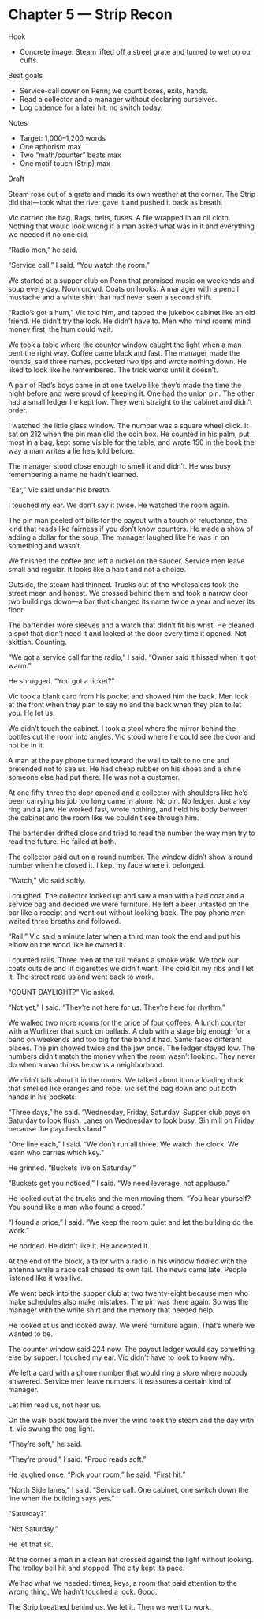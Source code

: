 # Chapter 5 — Strip Recon

Hook
- Concrete image: Steam lifted off a street grate and turned to wet on our cuffs.

Beat goals
- Service-call cover on Penn; we count boxes, exits, hands.
- Read a collector and a manager without declaring ourselves.
- Log cadence for a later hit; no switch today.

Notes
- Target: 1,000–1,200 words
- One aphorism max
- Two “math/counter” beats max
- One motif touch (Strip) max

Draft

Steam rose out of a grate and made its own weather at the corner. The Strip did that—took what the river gave it and pushed it back as breath.

Vic carried the bag. Rags, belts, fuses. A file wrapped in an oil cloth. Nothing that would look wrong if a man asked what was in it and everything we needed if no one did.

“Radio men,” he said.

“Service call,” I said. “You watch the room.”

We started at a supper club on Penn that promised music on weekends and soup every day. Noon crowd. Coats on hooks. A manager with a pencil mustache and a white shirt that had never seen a second shift.

“Radio’s got a hum,” Vic told him, and tapped the jukebox cabinet like an old friend. He didn’t try the lock. He didn’t have to. Men who mind rooms mind money first; the hum could wait.

We took a table where the counter window caught the light when a man bent the right way. Coffee came black and fast. The manager made the rounds, said three names, pocketed two tips and wrote nothing down. He liked to look like he remembered. The trick works until it doesn’t.

A pair of Red’s boys came in at one twelve like they’d made the time the night before and were proud of keeping it. One had the union pin. The other had a small ledger he kept low. They went straight to the cabinet and didn’t order.

I watched the little glass window. The number was a square wheel click. It sat on 212 when the pin man slid the coin box. He counted in his palm, put most in a bag, kept some visible for the table, and wrote 150 in the book the way a man writes a lie he’s told before.

The manager stood close enough to smell it and didn’t. He was busy remembering a name he hadn’t learned.

“Ear,” Vic said under his breath.

I touched my ear. We don’t say it twice. He watched the room again.

The pin man peeled off bills for the payout with a touch of reluctance, the kind that reads like fairness if you don’t know counters. He made a show of adding a dollar for the soup. The manager laughed like he was in on something and wasn’t.

We finished the coffee and left a nickel on the saucer. Service men leave small and regular. It looks like a habit and not a choice.

Outside, the steam had thinned. Trucks out of the wholesalers took the street mean and honest. We crossed behind them and took a narrow door two buildings down—a bar that changed its name twice a year and never its floor.

The bartender wore sleeves and a watch that didn’t fit his wrist. He cleaned a spot that didn’t need it and looked at the door every time it opened. Not skittish. Counting.

“We got a service call for the radio,” I said. “Owner said it hissed when it got warm.”

He shrugged. “You got a ticket?”

Vic took a blank card from his pocket and showed him the back. Men look at the front when they plan to say no and the back when they plan to let you. He let us.

We didn’t touch the cabinet. I took a stool where the mirror behind the bottles cut the room into angles. Vic stood where he could see the door and not be in it.

A man at the pay phone turned toward the wall to talk to no one and pretended not to see us. He had cheap rubber on his shoes and a shine someone else had put there. He was not a customer.

At one fifty-three the door opened and a collector with shoulders like he’d been carrying his job too long came in alone. No pin. No ledger. Just a key ring and a jaw. He worked fast, wrote nothing, and held his body between the cabinet and the room like we couldn’t see through him.

The bartender drifted close and tried to read the number the way men try to read the future. He failed at both.

The collector paid out on a round number. The window didn’t show a round number when he closed it. I kept my face where it belonged.

“Watch,” Vic said softly.

I coughed. The collector looked up and saw a man with a bad coat and a service bag and decided we were furniture. He left a beer untasted on the bar like a receipt and went out without looking back. The pay phone man waited three breaths and followed.

“Rail,” Vic said a minute later when a third man took the end and put his elbow on the wood like he owned it.

I counted rails. Three men at the rail means a smoke walk. We took our coats outside and lit cigarettes we didn’t want. The cold bit my ribs and I let it. The street read us and went back to work.

“COUNT DAYLIGHT?” Vic asked.

“Not yet,” I said. “They’re not here for us. They’re here for rhythm.”

We walked two more rooms for the price of four coffees. A lunch counter with a Wurlitzer that stuck on ballads. A club with a stage big enough for a band on weekends and too big for the band it had. Same faces different places. The pin showed twice and the jaw once. The ledger stayed low. The numbers didn’t match the money when the room wasn’t looking. They never do when a man thinks he owns a neighborhood.

We didn’t talk about it in the rooms. We talked about it on a loading dock that smelled like oranges and rope. Vic set the bag down and put both hands in his pockets.

“Three days,” he said. “Wednesday, Friday, Saturday. Supper club pays on Saturday to look flush. Lanes on Wednesday to look busy. Gin mill on Friday because the paychecks land.”

“One line each,” I said. “We don’t run all three. We watch the clock. We learn who carries which key.”

He grinned. “Buckets live on Saturday.”

“Buckets get you noticed,” I said. “We need leverage, not applause.”

He looked out at the trucks and the men moving them. “You hear yourself? You sound like a man who found a creed.”

“I found a price,” I said. “We keep the room quiet and let the building do the work.”

He nodded. He didn’t like it. He accepted it.

At the end of the block, a tailor with a radio in his window fiddled with the antenna while a race call chased its own tail. The news came late. People listened like it was live.

We went back into the supper club at two twenty-eight because men who make schedules also make mistakes. The pin was there again. So was the manager with the white shirt and the memory that needed help.

He looked at us and looked away. We were furniture again. That’s where we wanted to be.

The counter window said 224 now. The payout ledger would say something else by supper. I touched my ear. Vic didn’t have to look to know why.

We left a card with a phone number that would ring a store where nobody answered. Service men leave numbers. It reassures a certain kind of manager.

Let him read us, not hear us.

On the walk back toward the river the wind took the steam and the day with it. Vic swung the bag light.

“They’re soft,” he said.

“They’re proud,” I said. “Proud reads soft.”

He laughed once. “Pick your room,” he said. “First hit.”

“North Side lanes,” I said. “Service call. One cabinet, one switch down the line when the building says yes.”

“Saturday?”

“Not Saturday.”

He let that sit.

At the corner a man in a clean hat crossed against the light without looking. The trolley bell hit and stopped. The city kept its pace.

We had what we needed: times, keys, a room that paid attention to the wrong thing. We hadn’t touched a lock. Good.

The Strip breathed behind us. We let it. Then we went to work.